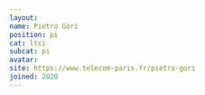 ```yaml
---
layout:
name: Pietro Gori
position: pi
cat: ltci
subcat: pi
avatar:
site: https://www.telecom-paris.fr/pietro-gori
joined: 2020
---
```

